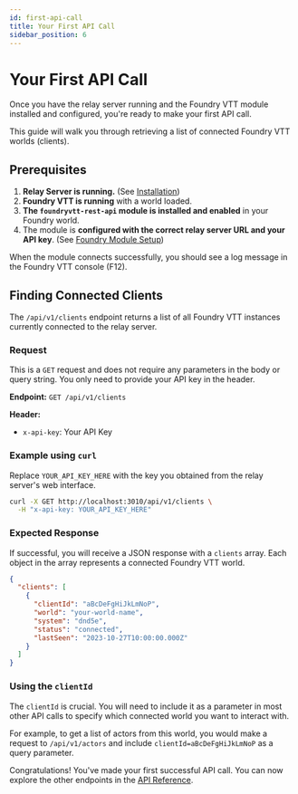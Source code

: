 ```yaml
---
id: first-api-call
title: Your First API Call
sidebar_position: 6
---
```


# Your First API Call

Once you have the relay server running and the Foundry VTT module installed and configured, you're ready to make your first API call.

This guide will walk you through retrieving a list of connected Foundry VTT worlds (clients).

## Prerequisites

1.  **Relay Server is running.** (See [Installation](./installation))
2.  **Foundry VTT is running** with a world loaded.
3.  **The `foundryvtt-rest-api` module is installed and enabled** in your Foundry world.
4.  The module is **configured with the correct relay server URL and your API key**. (See [Foundry Module Setup](./foundry-module))

When the module connects successfully, you should see a log message in the Foundry VTT console (F12).

## Finding Connected Clients

The `/api/v1/clients` endpoint returns a list of all Foundry VTT instances currently connected to the relay server.

### Request

This is a `GET` request and does not require any parameters in the body or query string. You only need to provide your API key in the header.

**Endpoint:** `GET /api/v1/clients`

**Header:**
- `x-api-key`: Your API Key

### Example using `curl`

Replace `YOUR_API_KEY_HERE` with the key you obtained from the relay server's web interface.

```bash
curl -X GET http://localhost:3010/api/v1/clients \
  -H "x-api-key: YOUR_API_KEY_HERE"
```

### Expected Response

If successful, you will receive a JSON response with a `clients` array. Each object in the array represents a connected Foundry VTT world.

```json
{
  "clients": [
    {
      "clientId": "aBcDeFgHiJkLmNoP",
      "world": "your-world-name",
      "system": "dnd5e",
      "status": "connected",
      "lastSeen": "2023-10-27T10:00:00.000Z"
    }
  ]
}
```

### Using the `clientId`

The `clientId` is crucial. You will need to include it as a parameter in most other API calls to specify which connected world you want to interact with.

For example, to get a list of actors from this world, you would make a request to `/api/v1/actors` and include `clientId=aBcDeFgHiJkLmNoP` as a query parameter.

Congratulations! You've made your first successful API call. You can now explore the other endpoints in the [API Reference](/api).
